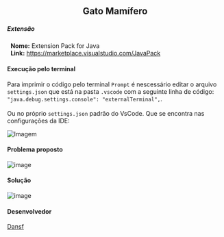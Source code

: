 <h2 align="center">Gato Mamífero</h2>

<h5>Extensão</h5>
<p>&nbsp; 
  <b>Nome:</b> Extension Pack for Java<br/>
  &nbsp;&nbsp;<b>Link:</b> <a target="_blank" href="https://marketplace.visualstudio.com/items?itemName=vscjava.vscode-java-pack">https://marketplace.visualstudio.com/JavaPack</a>
</p>

<h4>Execução pelo terminal</h4>

  Para imprimir o código pelo terminal ```Prompt``` é nescessário editar o arquivo ```settings.json``` que está na pasta ```.vscode``` com a seguinte linha de código: ```"java.debug.settings.console": "externalTerminal",```.
  <br/><br/>Ou no próprio ```settings.json``` padrão do VsCode. Que se encontra nas configurações da IDE: 
  <br/>
  
  ![Imagem](https://user-images.githubusercontent.com/63010902/160854616-518d1d5d-4c19-455b-96eb-2d8f2d1b926c.png)
 
#### Problema proposto
 ![image](https://user-images.githubusercontent.com/63010902/174505772-f2dd3604-0b53-4f47-bc01-07b006244d0d.png)
 
#### Solução
![image](https://user-images.githubusercontent.com/63010902/174505727-e59bf268-73c9-4b7d-b374-bfdda0bacc8f.png)

#### Desenvolvedor
[Dansf](http://www.github.com/dansf)